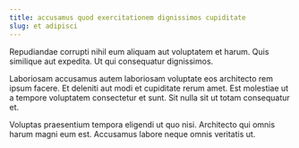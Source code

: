 ```yaml
---
title: accusamus quod exercitationem dignissimos cupiditate
slug: et adipisci
---
```


Repudiandae corrupti nihil eum aliquam aut voluptatem et harum. Quis similique aut expedita. Ut qui consequatur dignissimos.

Laboriosam accusamus autem laboriosam voluptate eos architecto rem ipsum facere. Et deleniti aut modi et cupiditate rerum amet. Est molestiae ut a tempore voluptatem consectetur et sunt. Sit nulla sit ut totam consequatur et.

Voluptas praesentium tempora eligendi ut quo nisi. Architecto qui omnis harum magni eum est. Accusamus labore neque omnis veritatis ut.
